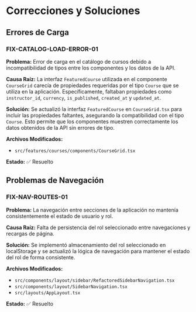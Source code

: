 
# Correcciones y Soluciones

## Errores de Carga

### FIX-CATALOG-LOAD-ERROR-01

**Problema:** Error de carga en el catálogo de cursos debido a incompatibilidad de tipos entre los componentes y los datos de la API.

**Causa Raíz:** La interfaz `FeaturedCourse` utilizada en el componente `CourseGrid` carecía de propiedades requeridas por el tipo `Course` que se utiliza en la aplicación. Específicamente, faltaban propiedades como `instructor_id`, `currency`, `is_published`, `created_at` y `updated_at`.

**Solución:** Se actualizó la interfaz `FeaturedCourse` en `CourseGrid.tsx` para incluir las propiedades faltantes, asegurando la compatibilidad con el tipo `Course`. Esto permite que los componentes muestren correctamente los datos obtenidos de la API sin errores de tipo.

**Archivos Modificados:**
- `src/features/courses/components/CourseGrid.tsx`

**Estado:** ✅ Resuelto

## Problemas de Navegación

### FIX-NAV-ROUTES-01

**Problema:** La navegación entre secciones de la aplicación no mantenía consistentemente el estado de usuario y rol.

**Causa Raíz:** Falta de persistencia del rol seleccionado entre navegaciones y recargas de página.

**Solución:** Se implementó almacenamiento del rol seleccionado en localStorage y se actualizó la lógica de navegación para mantener el estado del rol de forma consistente.

**Archivos Modificados:**
- `src/components/layout/sidebar/RefactoredSidebarNavigation.tsx`
- `src/components/layout/SidebarNavigation.tsx`
- `src/layouts/AppLayout.tsx`

**Estado:** ✅ Resuelto
